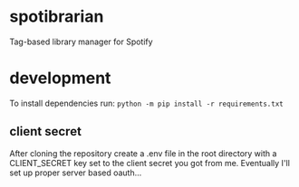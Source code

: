 # spotibrarian
Tag-based library manager for Spotify

# development
To install dependencies run: `python -m pip install -r requirements.txt`

## client secret
After cloning the repository create a .env file in the root directory with a CLIENT_SECRET key set to the client secret you got from me. Eventually I'll set up proper server based oauth...
